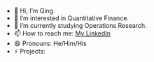 - 👋 Hi, I’m Qing.
- 👀 I’m interested in Quantitative Finance.
- 🌱 I’m currently studying Operations Research.
- 📫 How to reach me: [My LinkedIn](www.linkedin.com/in/qing-shang-columbia)
- 😄 Pronouns: He/Him/His
- ⚡ Projects:   

<!---
clqs001/clqs001 is a ✨ special ✨ repository because its `README.md` (this file) appears on your GitHub profile.
You can click the Preview link to take a look at your changes.
--->
